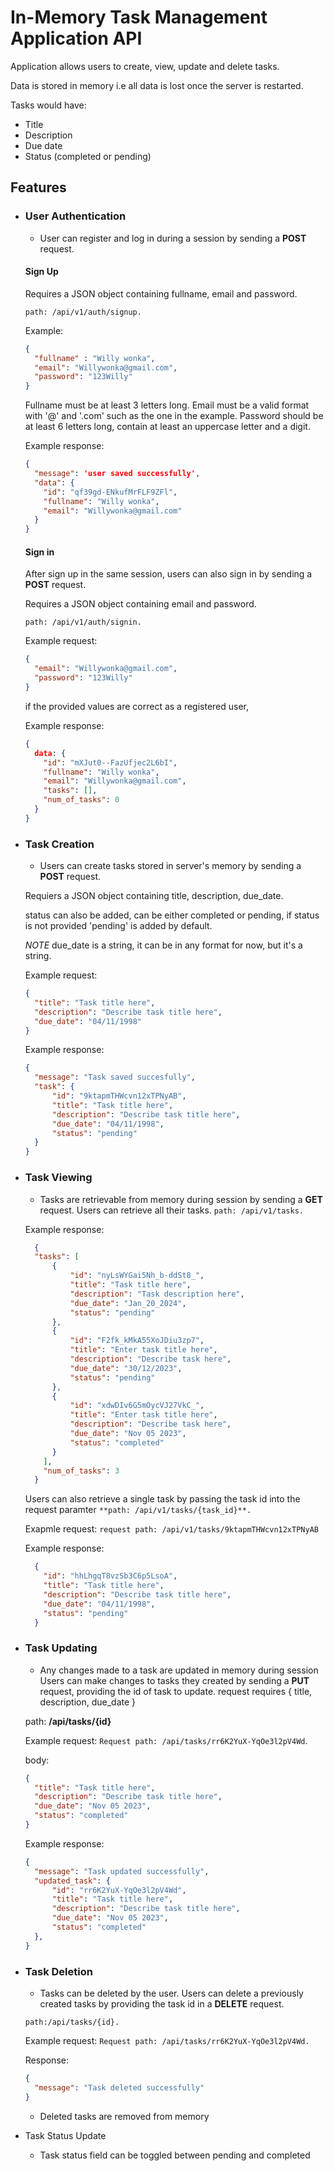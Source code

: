 # In-Memory Task Management Application API

Application allows users to create, view, update and delete tasks.

Data is stored in memory i.e all data is lost once the server is restarted.

Tasks would have:
- Title
- Description
- Due date
- Status (completed or pending)

## Features
- ### User Authentication
	- User can register and log in during a session by sending a **POST** request.

  #### Sign Up

  Requires a JSON object containing fullname, email and password.

  ```path: /api/v1/auth/signup.```

  Example:
  ```json
  {
    "fullname" : "Willy wonka",
    "email": "Willywonka@gmail.com",
    "password": "123Willy"
  }
  ```

  Fullname must be at least 3 letters long.
  Email must be a valid format with '@' and '.com' such as the one in the example.
  Password should be at least 6 letters long, contain at least an uppercase letter and a digit.

  Example response:
  ```json
  {
    "message": 'user saved successfully',
    "data": {
      "id": "qf39gd-ENkufMrFLF9ZFl",
      "fullname": "Willy wonka",
      "email": "Willywonka@gmail.com"
    }
  }
  ```
  #### Sign in

  After sign up in the same session, users can also sign in by sending a **POST** request.

  Requires a JSON object containing email and password.

  ```path: /api/v1/auth/signin.```
  
  Example request:
  ```json
  {
    "email": "Willywonka@gmail.com",
    "password": "123Willy"
  }
  ```
  
  if the provided values are correct as a registered user,

  Example response:
  ```json
  {
    data: {
      "id": "mXJut0--FazUfjec2L6bI",
      "fullname": "Willy wonka",
      "email": "Willywonka@gmail.com",
      "tasks": [],
      "num_of_tasks": 0
    }
  }
  ```


- ### Task Creation
	- Users can create tasks stored in server's memory by sending a **POST** request.

  Requiers a JSON object containing title, description, due_date.
  
  status can also be added, can be either completed or pending, if status is not provided 'pending' is added by default.
  
  *NOTE* due_date is a string, it can be in any format for now, but it's a string.

  Example request:
  ```JSON
  {
    "title": "Task title here",
    "description": "Describe task title here",
    "due_date": "04/11/1998"
  }
  ```

  Example response:
  ```JSON
  {
    "message": "Task saved succesfully",
    "task": {
        "id": "9ktapmTHWcvn12xTPNyAB",
        "title": "Task title here",
        "description": "Describe task title here",
        "due_date": "04/11/1998",
        "status": "pending"
    }
  }
  ```

- ### Task Viewing
	- Tasks are retrievable from memory during session by sending a **GET** request.
    Users can retrieve all their tasks.
    ```path: /api/v1/tasks.```

    Example response:
    ```JSON
      {
      "tasks": [
          {
              "id": "nyLsWYGai5Nh_b-ddSt8_",
              "title": "Task title here",
              "description": "Task description here",
              "due_date": "Jan_20_2024",
              "status": "pending"
          },
          {
              "id": "F2fk_kMkA55XoJDiu3zp7",
              "title": "Enter task title here",
              "description": "Describe task here",
              "due_date": "30/12/2023",
              "status": "pending"
          },
          {
              "id": "xdwDIv6G5mOycVJ27VkC_",
              "title": "Enter task title here",
              "description": "Describe task here",
              "due_date": "Nov 05 2023",
              "status": "completed"
          }
        ],
        "num_of_tasks": 3
      }
    ```

    Users can also retrieve a single task by passing the task id into the request paramter
    ```**path: /api/v1/tasks/{task_id}**.```

    Exapmle request:
    ```request path: /api/v1/tasks/9ktapmTHWcvn12xTPNyAB```

    Example response:
  ```JSON
    {
      "id": "hhLhgqT8vzSb3C6p5LsoA",
      "title": "Task title here",
      "description": "Describe task title here",
      "due_date": "04/11/1998",
      "status": "pending"
    }
  ```

- ### Task Updating
	- Any changes made to a task are updated in memory during session
  Users can make changes to tasks they created by sending a **PUT** request, providing the id of task to update.
  request requires { title, description, due_date }

  path: **/api/tasks/{id}**

  Example request:
  ```Request path: /api/tasks/rr6K2YuX-YqOe3l2pV4Wd```.

  body:  
  ```JSON
  {
    "title": "Task title here",
    "description": "Describe task title here",
    "due_date": "Nov 05 2023",
    "status": "completed"
  }
  ```
  Example response:
  ```JSON
  {
    "message": "Task updated successfully",
    "updated_task": {
        "id": "rr6K2YuX-YqOe3l2pV4Wd",
        "title": "Task title here",
        "description": "Describe task title here",
        "due_date": "Nov 05 2023",
        "status": "completed"
    },
  }
  ```

- ### Task Deletion
	- Tasks can be deleted by the user.
  Users can delete a previously created tasks by providing the task id in a **DELETE** request.

  ```path:/api/tasks/{id}.```

  Example request:
  ```Request path: /api/tasks/rr6K2YuX-YqOe3l2pV4Wd.```

  Response:
  ```JSON
  {
    "message": "Task deleted successfully"
  }
  ```
	- Deleted tasks are removed from memory


- Task Status Update
	- Task status field can be toggled between pending and completed

